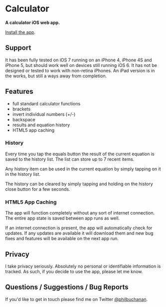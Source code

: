 # Calculator

**A calculator iOS web app.**

[Install the app](http://ioscalc.com).

## Support

It has been fully tested on iOS 7 running on an iPhone 4, iPhone 4S and iPhone 5, but should work well on devices still running iOS 6. It has not be designed or tested to work with non-retina iPhones. An iPad version is in the works, but still a ways away from completion.

## Features

- full standard calculator functions
- brackets
- invert individual numbers (+/-)
- backspace
- results and equation history
- HTML5 app caching

### History

Every time you tap the equals button the result of the current equation is saved to the history list. The list can store up to 7 recent items.

Any history item can be used in the current equation by simply tapping on it in the history list.

The history can be cleared by simply tapping and holding on the history close button for a few seconds.

### HTML5 App Caching

The app will function completely without any sort of internet connection. The entire app state is saved between app runs as well.

If an internet connection is present, the app will automatically check for updates. If any updates are available it will download them and new bug fixes and features will be available on the next app run.

## Privacy

I take privacy seriously. Absolutely no personal or identifiable information is tracked. As such, if you decide to use the app, please let me know.

## Questions / Suggestions / Bug Reports

If you'd like to get in touch please find me on Twitter [@philbuchanan](https://twitter.com/philbuchanan).